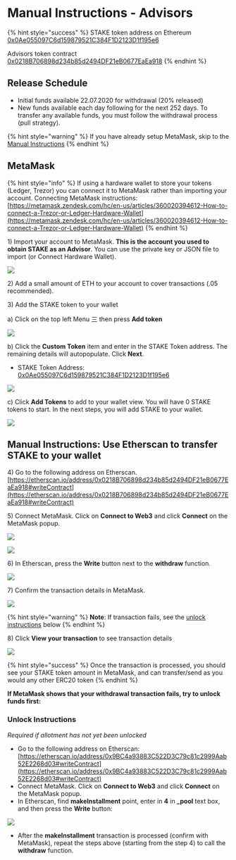 # Manual Instructions - Advisors

{% hint style="success" %}
STAKE token address on Ethereum [0x0Ae055097C6d159879521C384F1D2123D1f195e6](https://etherscan.io/token/0x0Ae055097C6d159879521C384F1D2123D1f195e6)

Advisors token contract\
[0x0218B706898d234b85d2494DF21eB0677EaEa918](https://etherscan.io/address/0x0218B706898d234b85d2494DF21eB0677EaEa918)
{% endhint %}

## Release Schedule

* Initial funds available 22.07.2020 for withdrawal (20% released)
* New funds available each day following for the next 252 days. To transfer any available funds, you must follow the withdrawal process (pull strategy).

{% hint style="warning" %}
If you have already setup MetaMask, skip to the [Manual Instructions](https://www.xdaichain.com/for-stakers/stake-token/get-stake/manual-instructions-advisors#manual-instructions-use-etherscan-to-transfer-stake-to-your-wallet)
{% endhint %}

## MetaMask

{% hint style="info" %}
If using a hardware wallet to store your tokens (Ledger, Trezor) you can connect it to MetaMask rather than importing your account.  Connecting MetaMask instructions: [https://metamask.zendesk.com/hc/en-us/articles/360020394612-How-to-connect-a-Trezor-or-Ledger-Hardware-Wallet](https://metamask.zendesk.com/hc/en-us/articles/360020394612-How-to-connect-a-Trezor-or-Ledger-Hardware-Wallet)
{% endhint %}

1\) Import your account to MetaMask. **This is the account you used to obtain STAKE as an Advisor**. You can use the private key or JSON file to import (or Connect Hardware Wallet).

![](../../../.gitbook/assets/MM1.png)

2\) Add a small amount of ETH to your account to cover transactions (.05 recommended).

3\) Add the STAKE token to your wallet

a) Click on the top left Menu 三  then press **Add token**

![](../../../.gitbook/assets/mm1.png)

b)  Click the  **Custom Token** item and enter in the STAKE Token address. The remaining details will autopopulate. Click **Next**. &#x20;

* STAKE Token Address: [0x0Ae055097C6d159879521C384F1D2123D1f195e6](https://etherscan.io/token/0x0Ae055097C6d159879521C384F1D2123D1f195e6)

![](../../../.gitbook/assets/mm2.png)

c) Click **Add Tokens** to add to your wallet view. You will have 0 STAKE tokens to start. In the next steps, you will add STAKE to your wallet.

![](../../../.gitbook/assets/mm3.png)

## Manual Instructions: Use Etherscan to transfer STAKE to your wallet

4\) Go to the following address on Etherscan.\
[https://etherscan.io/address/0x0218B706898d234b85d2494DF21eB0677EaEa918#writeContract](https://etherscan.io/address/0x0218B706898d234b85d2494DF21eB0677EaEa918#writeContract)

5\) Connect MetaMask. Click on **Connect to Web3** and click **Connect**  on the MetaMask popup.&#x20;

![](../../../.gitbook/assets/advisor-1.png)

![](../../../.gitbook/assets/connect-2.png)

6\) In Etherscan, press the **Write** button next to the **withdraw** function.

![](../../../.gitbook/assets/advisor-2.png)

7\) Confirm the transaction details in MetaMask.

![](../../../.gitbook/assets/mm-confirm-advisor.png)

{% hint style="warning" %}
**Note**: If transaction fails, see the [unlock instructions](broken-reference) below
{% endhint %}

8\) Click **View your transaction** to see transaction details

![](<../../../.gitbook/assets/advisor-3 (1).png>)

{% hint style="success" %}
Once the transaction is processed, you should see your STAKE token amount in MetaMask, and can transfer/send as you would any other ERC20 token
{% endhint %}

**If MetaMask shows that your withdrawal transaction fails, try to unlock funds first:**

### **Unlock Instructions**

_Required if allotment has not yet been unlocked_

* Go to the following address on Etherscan: [https://etherscan.io/address/0x9BC4a93883C522D3C79c81c2999Aab52E2268d03#writeContract](https://etherscan.io/address/0x9BC4a93883C522D3C79c81c2999Aab52E2268d03#writeContract)
* Connect MetaMask. Click on **Connect to Web3** and click **Connect** on the MetaMask popup.
* In Etherscan, find **makeInstallment** point, enter in **4** in **\_pool** text box, and then press the **Write** button:

![](../../../.gitbook/assets/advisor-install.png)

* After the **makeInstallment** transaction is processed (confirm with MetaMask), repeat the steps above (starting from the step 4) to call the **withdraw** function.

